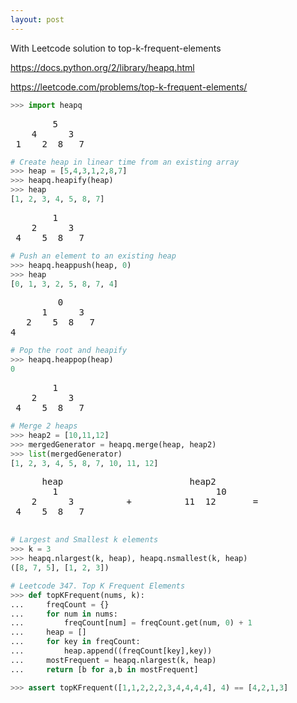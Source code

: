 ```yaml
---
layout: post
---
```


With Leetcode solution to top-k-frequent-elements

https://docs.python.org/2/library/heapq.html 

https://leetcode.com/problems/top-k-frequent-elements/

```python
>>> import heapq
```

<pre>
        5
    4      3
 1    2  8   7
</pre>


```python
# Create heap in linear time from an existing array
>>> heap = [5,4,3,1,2,8,7]
>>> heapq.heapify(heap)
>>> heap
[1, 2, 3, 4, 5, 8, 7]
```

<pre>
        1
    2      3
 4    5  8   7
</pre>


```python
# Push an element to an existing heap
>>> heapq.heappush(heap, 0)
>>> heap
[0, 1, 3, 2, 5, 8, 7, 4]
```

<pre>
         0
      1      3
   2    5  8   7
4 
</pre>


```python
# Pop the root and heapify
>>> heapq.heappop(heap)
0
```

<pre>
        1
    2      3
 4    5  8   7
</pre>


```python
# Merge 2 heaps
>>> heap2 = [10,11,12]
>>> mergedGenerator = heapq.merge(heap, heap2)
>>> list(mergedGenerator)
[1, 2, 3, 4, 5, 8, 7, 10, 11, 12]
```

<pre>
      heap                        heap2                            Iterable
        1                              10                                          1
    2      3          +          11  12       =                       2            3
 4    5  8   7                                                       4         5    8     7
                                                                     10 11  12
</pre> 


```python
# Largest and Smallest k elements
>>> k = 3
>>> heapq.nlargest(k, heap), heapq.nsmallest(k, heap)
([8, 7, 5], [1, 2, 3])
```

```python
# Leetcode 347. Top K Frequent Elements
>>> def topKFrequent(nums, k):
...     freqCount = {}
...     for num in nums:
...         freqCount[num] = freqCount.get(num, 0) + 1
...     heap = []
...     for key in freqCount:
...         heap.append((freqCount[key],key))
...     mostFrequent = heapq.nlargest(k, heap)
...     return [b for a,b in mostFrequent]

>>> assert topKFrequent([1,1,2,2,2,3,4,4,4,4], 4) == [4,2,1,3]
```